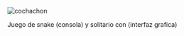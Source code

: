 ![cochachon](https://github.com/user-attachments/assets/62efa5c1-765e-401a-890b-c22b073f15da)

Juego de snake (consola) y solitario con (interfaz grafica) 



